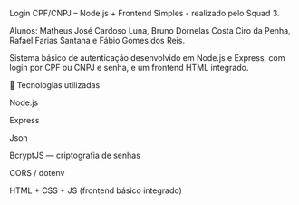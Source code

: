 Login CPF/CNPJ – Node.js + Frontend Simples - realizado pelo Squad 3.

Alunos: Matheus José Cardoso Luna, Bruno Dornelas Costa Ciro da Penha, Rafael Farias Santana e Fábio Gomes dos Reis.

Sistema básico de autenticação desenvolvido em Node.js e Express, com login por CPF ou CNPJ e senha, e um frontend HTML integrado.

🚀 Tecnologias utilizadas

Node.js

Express

Json

BcryptJS — criptografia de senhas

CORS / dotenv

HTML + CSS + JS (frontend básico integrado)


